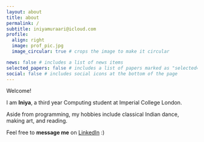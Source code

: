 ```yaml
---
layout: about
title: about
permalink: /
subtitle: iniyamuraari@icloud.com
profile:
  align: right
  image: prof_pic.jpg
  image_circular: true # crops the image to make it circular

news: false # includes a list of news items
selected_papers: false # includes a list of papers marked as "selected={true}"
social: false # includes social icons at the bottom of the page
---
```


Welcome!

I am **Iniya**, a third year Computing student at Imperial College London.

Aside from programming, my hobbies include classical Indian dance, making art, and reading.

Feel free to **message me** on [LinkedIn](https://www.linkedin.com/in/iniya-muraari-anand-8a39a3213/) :)

